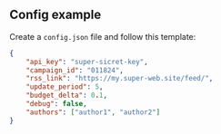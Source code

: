 ## Config example

Create a `config.json` file and follow this template:

```json
{
	"api_key": "super-sicret-key",
	"campaign_id": "011824",
	"rss_link": "https://my.super-web.site/feed/",
	"update_period": 5,
	"budget_delta": 0.1,
	"debug": false,
	"authors": ["author1", "author2"]
}
```
